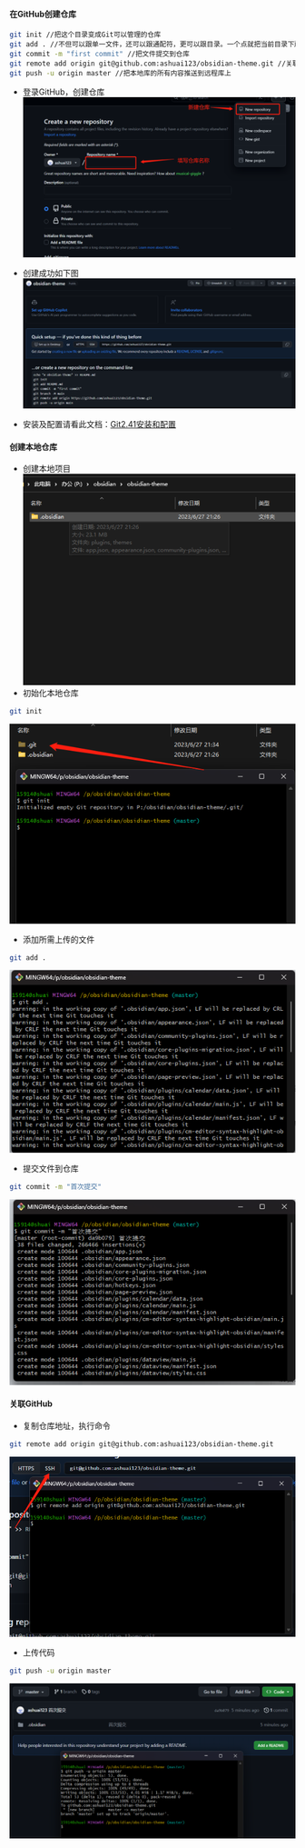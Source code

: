 #### 在GitHub创建仓库
```bash
git init //把这个目录变成Git可以管理的仓库
git add . //不但可以跟单一文件，还可以跟通配符，更可以跟目录。一个点就把当前目录下所有未追踪的文件全部add了 
git commit -m "first commit" //把文件提交到仓库
git remote add origin git@github.com:ashuai123/obsidian-theme.git //关联远程仓库
git push -u origin master //把本地库的所有内容推送到远程库上
```
- 登录GitHub，创建仓库
![](../static/annex/Pasted%20image%2020230626233737.png)
- 创建成功如下图
![](../static/annex/Pasted%20image%2020230627212959.png)

- 安装及配置请看此文档：[Git2.41安装和配置](Git2.41安装和配置.md)

#### 创建本地仓库
- 创建本地项目
![](../static/annex/Pasted%20image%2020230627213318.png)
- 初始化本地仓库
```bash
git init
```
![](../static/annex/Pasted%20image%2020230627213509.png)
- 添加所需上传的文件
```bash
git add .
```
![](../static/annex/Pasted%20image%2020230627213812.png)
- 提交文件到仓库
```bash
git commit -m "首次提交"
```
![](../static/annex/Pasted%20image%2020230627213951.png)
#### 关联GitHub
- 复制仓库地址，执行命令
```bash
git remote add origin git@github.com:ashuai123/obsidian-theme.git
```
![](../static/annex/Pasted%20image%2020230627214400.png)
- 上传代码
```bash
git push -u origin master
```
![](../static/annex/Pasted%20image%2020230627214553.png)